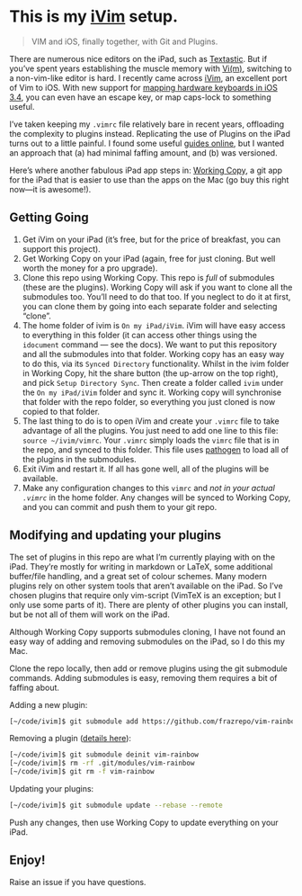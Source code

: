 # This is my [iVim][ivim] setup. 

> VIM and iOS, finally together, with Git and Plugins.

There are numerous nice editors on the iPad, such as [Textastic][textastic]. But if you’ve spent years establishing the muscle memory with [Vi(m)][vim], switching to a non-vim-like editor is hard. I recently came across [iVim][ivim], an excellent port of Vim to iOS. With new support for [mapping hardware keyboards in iOS 3.4][capslock], you can even have an escape key, or map caps-lock to something useful.

I’ve taken keeping my `.vimrc` file relatively bare in recent years, offloading the complexity to plugins instead. Replicating the use of Plugins on the iPad turns out to a little painful. I found some useful [guides online][faff], but I wanted an approach that (a) had minimal faffing amount, and (b) was versioned.

Here’s where another fabulous iPad app steps in: [Working Copy][workingcopy], a git app for the iPad that is easier to use than the apps on the Mac (go buy this right now—it is awesome!).

## Getting Going

1. Get iVim on your iPad (it’s free, but for the price of breakfast, you can support this project).
2. Get Working Copy on your iPad (again, free for just cloning. But well worth the money for a pro upgrade).
3. Clone this repo using Working Copy. This repo is *full* of submodules (these are the plugins). Working Copy will ask if you want to clone all the submodules too. You’ll need to do that too. If you neglect to do it at first, you can clone them by going into each separate folder and selecting “clone”.
3. The home folder of ivim is `On my iPad/iVim`. iVim will have easy access to everything in this folder (it can access other things using the `idocument` command — see the docs). We want to put this repository and all the submodules into that folder. Working copy has an easy way to do this, via its `Synced Directory` functionality. Whilst in the ivim folder in Working Copy, hit the share button (the up-arrow on the top right), and pick `Setup Directory Sync`. Then create a folder called `ivim` under the `On my iPad/iVim` folder and sync it. Working copy will synchronise that folder with the repo folder, so everything you just cloned is now copied to that folder.
4. The last thing to do is to open iVim and create your `.vimrc` file to take advantage of all the plugins. You just need to add one line to this file: `source ~/ivim/vimrc`. Your `.vimrc` simply loads the `vimrc` file that is in the repo, and synced to this folder. This file uses [pathogen][pathogen] to load all of the plugins in the submodules.
5. Exit iVim and restart it. If all has gone well, all of the plugins will be available.
6. Make any configuration changes to this `vimrc` and *not in your actual `.vimrc`* in the home folder. Any changes will be synced to Working Copy, and you can commit and push them to your git repo.


## Modifying and updating your plugins

The set of plugins in this repo are what I’m currently playing with on the iPad. They’re mostly for writing in markdown or LaTeX, some additional buffer/file handling, and a great set of colour schemes. Many modern plugins rely on other system tools that aren’t available on the iPad. So I’ve chosen plugins that require only vim-script (VimTeX is an exception; but I only use some parts of it). There are plenty of other plugins you can install, but be not all of them will work on the iPad.

Although Working Copy supports submodules cloning, I have not found an easy way of adding and removing submodules on the iPad, so I do this my Mac.

Clone the repo locally, then add or remove plugins using the git submodule commands. Adding submodules is easy, removing them requires a bit of faffing about.

Adding a new plugin:
```sh
[~/code/ivim]$ git submodule add https://github.com/frazrepo/vim-rainbow
```

Removing a plugin ([details here][rmmod]):
```sh
[~/code/ivim]$ git submodule deinit vim-rainbow
[~/code/ivim]$ rm -rf .git/modules/vim-rainbow
[~/code/ivim]$ git rm -f vim-rainbow
```

Updating your plugins:
```sh
[~/code/ivim]$ git submodule update --rebase --remote
```

Push any changes, then use Working Copy to update everything on your iPad.

## Enjoy!

Raise an issue if you have questions.


[faff]: https://www.reddit.com/r/vim/comments/9ki5g8/ivim_ios_howtos/
[vim]: https://www.vim.org
[ivim]: https://github.com/terrychou/iVim
[textastic]: https://www.textasticapp.com
[capslock]: https://www.idownloadblog.com/2020/02/06/ipados-13-4-hardware-key-remapping/
[workingcopy]: https://workingcopyapp.com
[texpad]: https://www.texpad.com
[pathogen]: https://github.com/tpope/vim-pathogen
[rmmod]: https://stackoverflow.com/questions/1260748/how-do-i-remove-a-submodule/1260982#1260982

